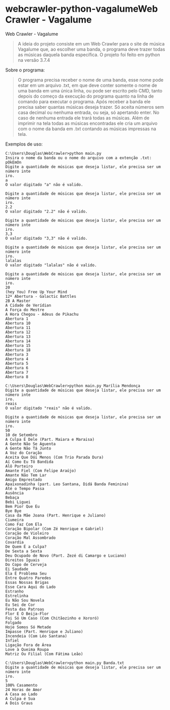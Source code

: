 # webcrawler-python-vagalumeWeb Crawler - Vagalume

Web Crawler - Vagalume

>A ideia do projeto consiste em um Web Crawler para o site de música Vagalume que, ao escolher uma banda, o programa deve trazer todas as músicas daquela banda específica.
>O projeto foi feito em python na versão 3.7.4

Sobre o programa:

>O programa precisa receber o nome de uma banda, esse nome pode estar em um arquivo .txt, em que deve conter somente o nome de uma banda em uma única linha, ou pode ser escrito pelo CMD, tanto depois do começo da execução do programa quanto na linha de comando para executar o programa.
>Após receber a banda ele precisa saber quantas músicas deseja trazer. Só aceita números sem casa decimal ou nenhuma entrada, ou seja, só apertando enter. No caso de nenhuma entrada ele trará todas as músicas.
>Além de imprimir na tela todas as músicas encontradas ele cria um arquivo com o nome da banda em .txt contando as músicas impressas na tela.

Exemplos de uso:

```
C:\Users\Douglas\WebCrawler>python main.py
Insira o nome da banda ou o nome do arquivo com a extenção .txt:
pOkEmOn
Digite a quantidade de músicas que deseja listar, ele precisa ser um número inte
iro.
a
O valor digitado "a" não é valido.

Digite a quantidade de músicas que deseja listar, ele precisa ser um número inte
iro.
2.2
O valor digitado "2.2" não é valido.

Digite a quantidade de músicas que deseja listar, ele precisa ser um número inte
iro.
3,3
O valor digitado "3,3" não é valido.

Digite a quantidade de músicas que deseja listar, ele precisa ser um número inte
iro.
lalalas
O valor digitado "lalalas" não é valido.

Digite a quantidade de músicas que deseja listar, ele precisa ser um número inte
iro.
20
(hey You) Free Up Your Mind
12º Abertura - Galactic Battles
2B A Master
A Cidade de Verídian
A Força do Mestre
A Hora Chegou - Adeus de Pikachu
Abertura 1
Abertura 10
Abertura 11
Abertura 12
Abertura 13
Abertura 14
Abertura 15
Abertura 18
Abertura 3
Abertura 4
Abertura 5
Abertura 6
Abertura 7
Abertura 8
```




```
C:\Users\Douglas\WebCrawler>python main.py Marília Mendonça
Digite a quantidade de músicas que deseja listar, ele precisa ser um número inte
iro.
reais
O valor digitado "reais" não é valido.

Digite a quantidade de músicas que deseja listar, ele precisa ser um número inte
iro.
50
10 de Setembro
A Culpa É Dele (Part. Maiara e Maraisa)
A Gente Não Se Aguenta
A Gente Não Tá Junto
A Voz do Coração
Aceita Que Dói Menos (Com Trio Parada Dura)
Aí Como Eu Tô Bandida
Alô Porteiro
Amante Fiel (Com Felipe Araújo)
Amante Não Tem Lar
Amigo Emprestado
Apaixonadinha (part. Leo Santana, Didá Banda Feminina)
Até o Tempo Passa
Ausência
Bebaça
Bebi Liguei
Bem Pior Que Eu
Bye Bye
Casa da Mãe Joana (Part. Henrique e Juliano)
Ciumeira
Como Faz Com Ela
Coração Bipolar (Com Zé Henrique e Gabriel)
Coração de Violeiro
Coração Mal Assombrado
Covardia
De Quem É a Culpa?
De Sexta a Sexta
Deu Ocupado de Novo (Part. Zezé di Camargo e Luciano)
Direitos Iguais
Do Copo de Cerveja
Ei Saudade
Ela É Problema Seu
Entre Quatro Paredes
Essas Nossas Brigas
Esse Cara Aqui do Lado
Estranho
Estrelinha
Eu Não Sou Novela
Eu Sei de Cor
Festa das Patroas
Flor E O Beija-Flor
Foi Só Um Caso (Com Chitãozinho e Xororó)
Folgado
Hoje Somos Só Metade
Impasse (Part. Henrique e Juliano)
Incendeia (Com Léo Santana)
Infiel
Ligação Fora de Área
Love à Queima Roupa
Matriz Ou Filial (Com Fátima Leão)
```


```
C:\Users\Douglas\WebCrawler>python main.py Banda.txt
Digite a quantidade de músicas que deseja listar, ele precisa ser um número inte
iro.
5
100% Casamento
24 Horas de Amor
A Casa ao Lado
A Culpa é Sua
A Dois Graus
```
